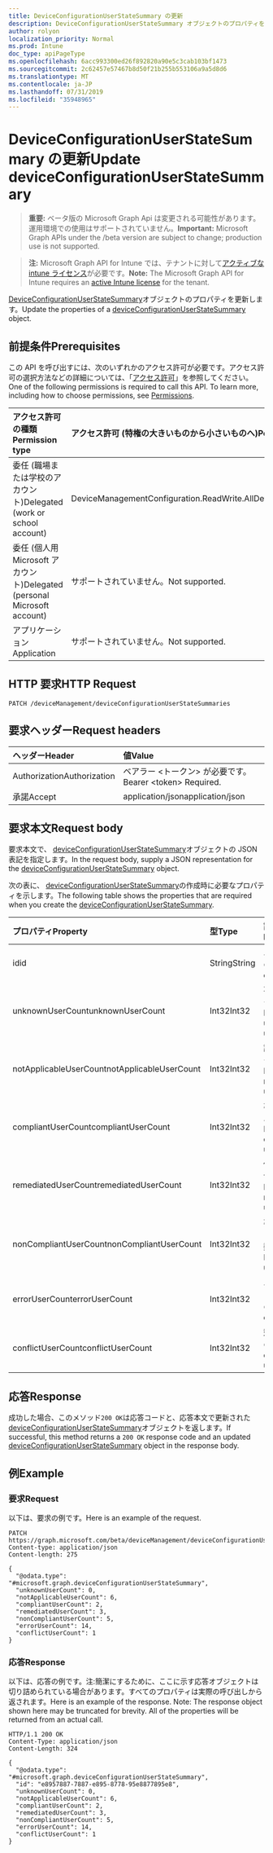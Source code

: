 ```yaml
---
title: DeviceConfigurationUserStateSummary の更新
description: DeviceConfigurationUserStateSummary オブジェクトのプロパティを更新します。
author: rolyon
localization_priority: Normal
ms.prod: Intune
doc_type: apiPageType
ms.openlocfilehash: 6acc993300ed26f892820a90e5c3cab103bf1473
ms.sourcegitcommit: 2c62457e57467b8d50f21b255b553106a9a5d8d6
ms.translationtype: MT
ms.contentlocale: ja-JP
ms.lasthandoff: 07/31/2019
ms.locfileid: "35948965"
---
```

# <a name="update-deviceconfigurationuserstatesummary"></a><span data-ttu-id="a143b-103">DeviceConfigurationUserStateSummary の更新</span><span class="sxs-lookup"><span data-stu-id="a143b-103">Update deviceConfigurationUserStateSummary</span></span>

> <span data-ttu-id="a143b-104">**重要:** ベータ版の Microsoft Graph Api は変更される可能性があります。運用環境での使用はサポートされていません。</span><span class="sxs-lookup"><span data-stu-id="a143b-104">**Important:** Microsoft Graph APIs under the /beta version are subject to change; production use is not supported.</span></span>

> <span data-ttu-id="a143b-105">**注:** Microsoft Graph API for Intune では、テナントに対して[アクティブな intune ライセンス](https://go.microsoft.com/fwlink/?linkid=839381)が必要です。</span><span class="sxs-lookup"><span data-stu-id="a143b-105">**Note:** The Microsoft Graph API for Intune requires an [active Intune license](https://go.microsoft.com/fwlink/?linkid=839381) for the tenant.</span></span>

<span data-ttu-id="a143b-106">[DeviceConfigurationUserStateSummary](../resources/intune-deviceconfig-deviceconfigurationuserstatesummary.md)オブジェクトのプロパティを更新します。</span><span class="sxs-lookup"><span data-stu-id="a143b-106">Update the properties of a [deviceConfigurationUserStateSummary](../resources/intune-deviceconfig-deviceconfigurationuserstatesummary.md) object.</span></span>

## <a name="prerequisites"></a><span data-ttu-id="a143b-107">前提条件</span><span class="sxs-lookup"><span data-stu-id="a143b-107">Prerequisites</span></span>
<span data-ttu-id="a143b-p101">この API を呼び出すには、次のいずれかのアクセス許可が必要です。アクセス許可の選択方法などの詳細については、「[アクセス許可](/graph/permissions-reference)」を参照してください。</span><span class="sxs-lookup"><span data-stu-id="a143b-p101">One of the following permissions is required to call this API. To learn more, including how to choose permissions, see [Permissions](/graph/permissions-reference).</span></span>

|<span data-ttu-id="a143b-110">アクセス許可の種類</span><span class="sxs-lookup"><span data-stu-id="a143b-110">Permission type</span></span>|<span data-ttu-id="a143b-111">アクセス許可 (特権の大きいものから小さいものへ)</span><span class="sxs-lookup"><span data-stu-id="a143b-111">Permissions (from most to least privileged)</span></span>|
|:---|:---|
|<span data-ttu-id="a143b-112">委任 (職場または学校のアカウント)</span><span class="sxs-lookup"><span data-stu-id="a143b-112">Delegated (work or school account)</span></span>|<span data-ttu-id="a143b-113">DeviceManagementConfiguration.ReadWrite.All</span><span class="sxs-lookup"><span data-stu-id="a143b-113">DeviceManagementConfiguration.ReadWrite.All</span></span>|
|<span data-ttu-id="a143b-114">委任 (個人用 Microsoft アカウント)</span><span class="sxs-lookup"><span data-stu-id="a143b-114">Delegated (personal Microsoft account)</span></span>|<span data-ttu-id="a143b-115">サポートされていません。</span><span class="sxs-lookup"><span data-stu-id="a143b-115">Not supported.</span></span>|
|<span data-ttu-id="a143b-116">アプリケーション</span><span class="sxs-lookup"><span data-stu-id="a143b-116">Application</span></span>|<span data-ttu-id="a143b-117">サポートされていません。</span><span class="sxs-lookup"><span data-stu-id="a143b-117">Not supported.</span></span>|

## <a name="http-request"></a><span data-ttu-id="a143b-118">HTTP 要求</span><span class="sxs-lookup"><span data-stu-id="a143b-118">HTTP Request</span></span>
<!-- {
  "blockType": "ignored"
}
-->
``` http
PATCH /deviceManagement/deviceConfigurationUserStateSummaries
```

## <a name="request-headers"></a><span data-ttu-id="a143b-119">要求ヘッダー</span><span class="sxs-lookup"><span data-stu-id="a143b-119">Request headers</span></span>
|<span data-ttu-id="a143b-120">ヘッダー</span><span class="sxs-lookup"><span data-stu-id="a143b-120">Header</span></span>|<span data-ttu-id="a143b-121">値</span><span class="sxs-lookup"><span data-stu-id="a143b-121">Value</span></span>|
|:---|:---|
|<span data-ttu-id="a143b-122">Authorization</span><span class="sxs-lookup"><span data-stu-id="a143b-122">Authorization</span></span>|<span data-ttu-id="a143b-123">ベアラー &lt;トークン&gt; が必要です。</span><span class="sxs-lookup"><span data-stu-id="a143b-123">Bearer &lt;token&gt; Required.</span></span>|
|<span data-ttu-id="a143b-124">承諾</span><span class="sxs-lookup"><span data-stu-id="a143b-124">Accept</span></span>|<span data-ttu-id="a143b-125">application/json</span><span class="sxs-lookup"><span data-stu-id="a143b-125">application/json</span></span>|

## <a name="request-body"></a><span data-ttu-id="a143b-126">要求本文</span><span class="sxs-lookup"><span data-stu-id="a143b-126">Request body</span></span>
<span data-ttu-id="a143b-127">要求本文で、 [deviceConfigurationUserStateSummary](../resources/intune-deviceconfig-deviceconfigurationuserstatesummary.md)オブジェクトの JSON 表記を指定します。</span><span class="sxs-lookup"><span data-stu-id="a143b-127">In the request body, supply a JSON representation for the [deviceConfigurationUserStateSummary](../resources/intune-deviceconfig-deviceconfigurationuserstatesummary.md) object.</span></span>

<span data-ttu-id="a143b-128">次の表に、 [deviceConfigurationUserStateSummary](../resources/intune-deviceconfig-deviceconfigurationuserstatesummary.md)の作成時に必要なプロパティを示します。</span><span class="sxs-lookup"><span data-stu-id="a143b-128">The following table shows the properties that are required when you create the [deviceConfigurationUserStateSummary](../resources/intune-deviceconfig-deviceconfigurationuserstatesummary.md).</span></span>

|<span data-ttu-id="a143b-129">プロパティ</span><span class="sxs-lookup"><span data-stu-id="a143b-129">Property</span></span>|<span data-ttu-id="a143b-130">型</span><span class="sxs-lookup"><span data-stu-id="a143b-130">Type</span></span>|<span data-ttu-id="a143b-131">説明</span><span class="sxs-lookup"><span data-stu-id="a143b-131">Description</span></span>|
|:---|:---|:---|
|<span data-ttu-id="a143b-132">id</span><span class="sxs-lookup"><span data-stu-id="a143b-132">id</span></span>|<span data-ttu-id="a143b-133">String</span><span class="sxs-lookup"><span data-stu-id="a143b-133">String</span></span>|<span data-ttu-id="a143b-134">エンティティのキー。</span><span class="sxs-lookup"><span data-stu-id="a143b-134">Key of the entity.</span></span>|
|<span data-ttu-id="a143b-135">unknownUserCount</span><span class="sxs-lookup"><span data-stu-id="a143b-135">unknownUserCount</span></span>|<span data-ttu-id="a143b-136">Int32</span><span class="sxs-lookup"><span data-stu-id="a143b-136">Int32</span></span>|<span data-ttu-id="a143b-137">不明なユーザーの数</span><span class="sxs-lookup"><span data-stu-id="a143b-137">Number of unknown users</span></span>|
|<span data-ttu-id="a143b-138">notApplicableUserCount</span><span class="sxs-lookup"><span data-stu-id="a143b-138">notApplicableUserCount</span></span>|<span data-ttu-id="a143b-139">Int32</span><span class="sxs-lookup"><span data-stu-id="a143b-139">Int32</span></span>|<span data-ttu-id="a143b-140">該当しないユーザーの数</span><span class="sxs-lookup"><span data-stu-id="a143b-140">Number of not applicable users</span></span>|
|<span data-ttu-id="a143b-141">compliantUserCount</span><span class="sxs-lookup"><span data-stu-id="a143b-141">compliantUserCount</span></span>|<span data-ttu-id="a143b-142">Int32</span><span class="sxs-lookup"><span data-stu-id="a143b-142">Int32</span></span>|<span data-ttu-id="a143b-143">準拠しているユーザーの数</span><span class="sxs-lookup"><span data-stu-id="a143b-143">Number of compliant users</span></span>|
|<span data-ttu-id="a143b-144">remediatedUserCount</span><span class="sxs-lookup"><span data-stu-id="a143b-144">remediatedUserCount</span></span>|<span data-ttu-id="a143b-145">Int32</span><span class="sxs-lookup"><span data-stu-id="a143b-145">Int32</span></span>|<span data-ttu-id="a143b-146">修復したユーザーの数</span><span class="sxs-lookup"><span data-stu-id="a143b-146">Number of remediated users</span></span>|
|<span data-ttu-id="a143b-147">nonCompliantUserCount</span><span class="sxs-lookup"><span data-stu-id="a143b-147">nonCompliantUserCount</span></span>|<span data-ttu-id="a143b-148">Int32</span><span class="sxs-lookup"><span data-stu-id="a143b-148">Int32</span></span>|<span data-ttu-id="a143b-149">準拠していないユーザーの数</span><span class="sxs-lookup"><span data-stu-id="a143b-149">Number of NonCompliant users</span></span>|
|<span data-ttu-id="a143b-150">errorUserCount</span><span class="sxs-lookup"><span data-stu-id="a143b-150">errorUserCount</span></span>|<span data-ttu-id="a143b-151">Int32</span><span class="sxs-lookup"><span data-stu-id="a143b-151">Int32</span></span>|<span data-ttu-id="a143b-152">エラーが発生したユーザーの数</span><span class="sxs-lookup"><span data-stu-id="a143b-152">Number of error users</span></span>|
|<span data-ttu-id="a143b-153">conflictUserCount</span><span class="sxs-lookup"><span data-stu-id="a143b-153">conflictUserCount</span></span>|<span data-ttu-id="a143b-154">Int32</span><span class="sxs-lookup"><span data-stu-id="a143b-154">Int32</span></span>|<span data-ttu-id="a143b-155">競合ユーザーの数</span><span class="sxs-lookup"><span data-stu-id="a143b-155">Number of conflict users</span></span>|



## <a name="response"></a><span data-ttu-id="a143b-156">応答</span><span class="sxs-lookup"><span data-stu-id="a143b-156">Response</span></span>
<span data-ttu-id="a143b-157">成功した場合、このメソッド`200 OK`は応答コードと、応答本文で更新された[deviceConfigurationUserStateSummary](../resources/intune-deviceconfig-deviceconfigurationuserstatesummary.md)オブジェクトを返します。</span><span class="sxs-lookup"><span data-stu-id="a143b-157">If successful, this method returns a `200 OK` response code and an updated [deviceConfigurationUserStateSummary](../resources/intune-deviceconfig-deviceconfigurationuserstatesummary.md) object in the response body.</span></span>

## <a name="example"></a><span data-ttu-id="a143b-158">例</span><span class="sxs-lookup"><span data-stu-id="a143b-158">Example</span></span>

### <a name="request"></a><span data-ttu-id="a143b-159">要求</span><span class="sxs-lookup"><span data-stu-id="a143b-159">Request</span></span>
<span data-ttu-id="a143b-160">以下は、要求の例です。</span><span class="sxs-lookup"><span data-stu-id="a143b-160">Here is an example of the request.</span></span>
``` http
PATCH https://graph.microsoft.com/beta/deviceManagement/deviceConfigurationUserStateSummaries
Content-type: application/json
Content-length: 275

{
  "@odata.type": "#microsoft.graph.deviceConfigurationUserStateSummary",
  "unknownUserCount": 0,
  "notApplicableUserCount": 6,
  "compliantUserCount": 2,
  "remediatedUserCount": 3,
  "nonCompliantUserCount": 5,
  "errorUserCount": 14,
  "conflictUserCount": 1
}
```

### <a name="response"></a><span data-ttu-id="a143b-161">応答</span><span class="sxs-lookup"><span data-stu-id="a143b-161">Response</span></span>
<span data-ttu-id="a143b-p102">以下は、応答の例です。注:簡潔にするために、ここに示す応答オブジェクトは切り詰められている場合があります。すべてのプロパティは実際の呼び出しから返されます。</span><span class="sxs-lookup"><span data-stu-id="a143b-p102">Here is an example of the response. Note: The response object shown here may be truncated for brevity. All of the properties will be returned from an actual call.</span></span>
``` http
HTTP/1.1 200 OK
Content-Type: application/json
Content-Length: 324

{
  "@odata.type": "#microsoft.graph.deviceConfigurationUserStateSummary",
  "id": "e8957887-7887-e895-8778-95e8877895e8",
  "unknownUserCount": 0,
  "notApplicableUserCount": 6,
  "compliantUserCount": 2,
  "remediatedUserCount": 3,
  "nonCompliantUserCount": 5,
  "errorUserCount": 14,
  "conflictUserCount": 1
}
```





